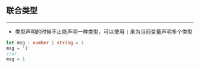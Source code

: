 ## 联合类型
---
* 类型声明的时候不止能声明一种类型，可以使用 `|` 来为当前变量声明多个类型
```ts
let msg : number | string = 1 
msg = '1'
//or
msg = 1
```